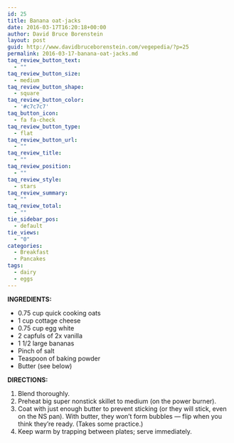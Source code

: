```yaml
---
id: 25
title: Banana oat-jacks
date: 2016-03-17T16:20:18+00:00
author: David Bruce Borenstein
layout: post
guid: http://www.davidbruceborenstein.com/vegepedia/?p=25
permalink: 2016-03-17-banana-oat-jacks.md
taq_review_button_text:
  - ""
taq_review_button_size:
  - medium
taq_review_button_shape:
  - square
taq_review_button_color:
  - '#c7c7c7'
taq_button_icon:
  - fa fa-check
taq_review_button_type:
  - flat
taq_review_button_url:
  - ""
taq_review_title:
  - ""
taq_review_position:
  - ""
taq_review_style:
  - stars
taq_review_summary:
  - ""
taq_review_total:
  - ""
tie_sidebar_pos:
  - default
tie_views:
  - "0"
categories:
  - Breakfast
  - Pancakes
tags:
  - dairy
  - eggs
---
```

**INGREDIENTS:**

  * 0.75 cup quick cooking oats
  * 1 cup cottage cheese
  * 0.75 cup egg white
  * 2 capfuls of 2x vanilla
  * 1 1/2 large bananas
  * Pinch of salt
  * Teaspoon of baking powder
  * Butter (see below)

**DIRECTIONS:**

  1. Blend thoroughly.
  2. Preheat big super nonstick skillet to medium (on the power burner).
  3. Coat with just enough butter to prevent sticking (or they will stick, even on the NS pan). With butter, they won&#8217;t form bubbles &#8212; flip when you think they&#8217;re ready. (Takes some practice.)
  4. Keep warm by trapping between plates; serve immediately.